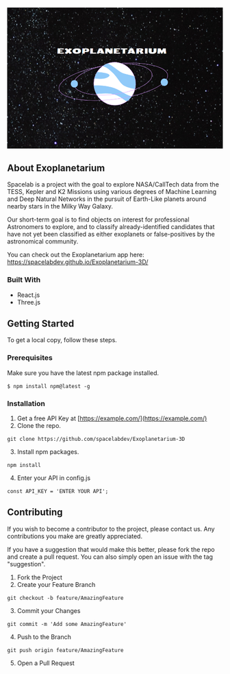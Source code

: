 ![Purple planet over starry background](ExoplanetariumImg.png?raw=true "Exoplanetarium")

## About Exoplanetarium

Spacelab is a project with the goal to explore NASA/CallTech data from the TESS, Kepler and K2 Missions using various degrees of Machine Learning and Deep Natural Networks in the pursuit of Earth-Like planets around nearby stars in the Milky Way Galaxy.

Our short-term goal is to find objects on interest for professional Astronomers to explore, and to classify already-identified candidates that have not yet been classified as either exoplanets or false-positives by the astronomical community.

You can check out the Exoplanetarium app here: https://spacelabdev.github.io/Exoplanetarium-3D/

### Built With

- React.js
- Three.js

## Getting Started

To get a local copy, follow these steps.

### Prerequisites

Make sure you have the latest npm package installed.

```
$ npm install npm@latest -g
```

### Installation

1. Get a free API Key at [https://example.com/](https://example.com/)
2. Clone the repo.

```
git clone https://github.com/spacelabdev/Exoplanetarium-3D
```

3. Install npm packages.

```
npm install
```

4. Enter your API in config.js

```
const API_KEY = 'ENTER YOUR API';
```

## Contributing

If you wish to become a contributor to the project, please contact us. Any contributions you make are greatly appreciated.

If you have a suggestion that would make this better, please fork the repo and create a pull request. You can also simply open an issue with the tag "suggestion".

1. Fork the Project
2. Create your Feature Branch

```
git checkout -b feature/AmazingFeature
```

3. Commit your Changes

```
git commit -m 'Add some AmazingFeature'
```

4. Push to the Branch

```
git push origin feature/AmazingFeature
```

5. Open a Pull Request
